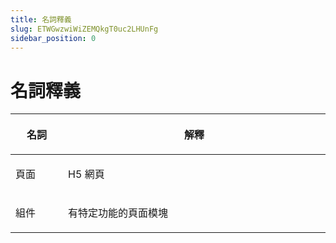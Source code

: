 ```yaml
---
title: 名詞釋義
slug: ETWGwzwiWiZEMQkgT0uc2LHUnFg
sidebar_position: 0
---
```



# 名詞釋義

<table header_row="1">
<colgroup>
<col width="122"/>
<col width="698"/>
</colgroup>
<thead>
<tr><th><p>名詞</p></th><th><p>解釋</p></th></tr>
</thead>
<tbody>
<tr><td><p>頁面</p></td><td><p>H5 網頁</p></td></tr>
<tr><td><p>組件</p></td><td><p>有特定功能的頁面模塊</p></td></tr>
</tbody>
</table>

